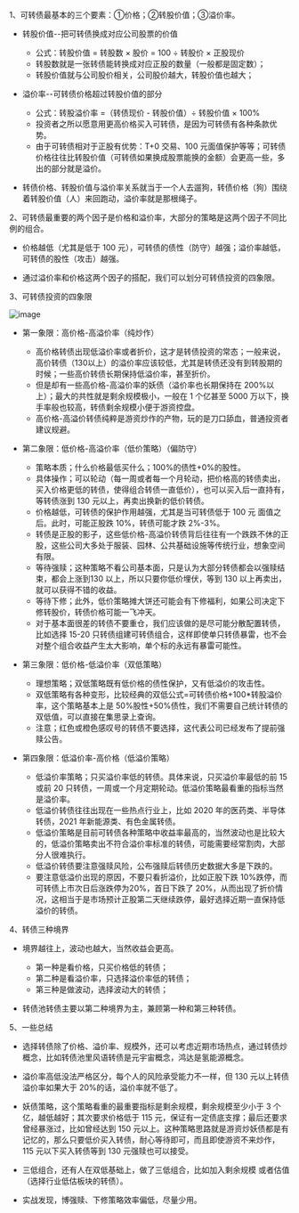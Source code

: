 1、可转债最基本的三个要素：①价格；②转股价值；③溢价率。

- 转股价值--把可转债换成对应公司股票的价值
  - 公式：转股价值 = 转股数 × 股价 = 100 ÷ 转股价 × 正股现价
  - 转股数就是一张转债能转换成对应正股的数量（一般都是固定数）；
  - 转股价值就与公司股价相关，公司股价越大，转股价值也越大；

- 溢价率--可转债价格超过转股价值的部分
  - 公式：转股溢价率 =（转债现价 - 转股价值）÷ 转股价值 × 100%
  - 投资者之所以愿意用更高价格买入可转债，是因为可转债有各种条款优势。
  - 由于可转债相对于正股有优势：T+0 交易、100 元面值保护等等；可转债价格往往比转股价值（可转债如果换成股票能换的金额）会更高一些，多出的部分就是溢价。

- 转债价格、转股价值与溢价率关系就当于一个人去遛狗，转债价格（狗）围绕着转股价值（人）来回跑动，溢价率就是那根绳子。

2、可转债最重要的两个因子是价格和溢价率，大部分的策略是这两个因子不同比例的组合。

- 价格越低（尤其是低于 100 元），可转债的债性（防守）越强；溢价率越低，可转债的股性（攻击）越强。

- 通过溢价率和价格这两个因子的搭配，我们可以划分可转债投资的四象限。
  
3、可转债投资的四象限

![image](https://github.com/liuyang-f/liuyang-f.github.io/assets/43442770/55f6396d-d474-4e95-836f-e08a0d2d354f)

- 第一象限：高价格-高溢价率（纯炒作）
  - 高价格转债出现低溢价率或者折价，这才是转债投资的常态；一般来说，高价转债（130以上）的溢价率应该较低，尤其是转债还没有到转股期的时候；一些高价转债长期保持低溢价率，甚至折价。
  - 但是却有一些高价格-高溢价率的妖债（溢价率也长期保持在 200%以上）；最大的共性就是剩余规模极小，一般在 1 个亿甚至 5000 万以下，换手率般也较高，转债剩余规模小便于游资控盘。
  - 高价格-高溢价转债纯粹是游资炒作的产物，玩的是刀口舔血，普通投资者建议规避。

- 第二象限：低价格-高溢价率（低价策略）（偏防守）
  - 策略本质；什么价格最低买什么；100%的债性+0%的股性。
  - 具体操作；可以轮动（每一周或者每一个月轮动，把价格高的转债卖出，买入价格更低的转债，使得组合转债一直低价），也可以买入后一直持有，等转债涨到 130 元以上，再卖出换新的低价转债。
  - 价格越低，可转债的保护作用越强，尤其是当可转债低于 100 元 面值之后。此时，可能正股跌 10%，转债可能才跌 2%-3%。
  - 转债是正股的影子，这些低价格-高溢价转债背后往往有一个跌跌不休的正股，这些公司大多处于服装、园林、公共基础设施等传统行业，想象空间有限。
  - 等待强赎；这种策略不看公司基本面，只是认为大部分转债都会以强赎结束，都会上涨到130 以上，所以只要你低价埋伏，等到 130 以上再卖出，就可以获得不错的收益。
  - 等待下修；此外，低价策略摊大饼还可能会有下修福利，如果公司决定下修转股价，转债价格可能一飞冲天。
  - 对于基本面很差的转债不要重仓，我们应该做的是尽可能分散配置转债，比如选择 15-20 只转债组建可转债组合，这样即使单只转债暴雷，也不会对整个组合收益产生太大影响，单个标的永远有暴雷可能性。

- 第三象限：低价格-低溢价率（双低策略）
  - 理想策略；双低策略既有低价格的债性保护，又有低溢价的攻击性。
  - 双低策略有各种变形，比较经典的双低公式=可转债价格+100*转股溢价率，这个策略基本上是 50%股性+50%债性，我们不需要自己统计转债的双低值，可以直接在集思录上查询。
  - 注意；红色或橙色感叹号的转债不要选择，这代表公司已经发布了提前强赎公告。


- 第四象限：低溢价率-高价格（低溢价策略）
  - 低溢价率策略；只买溢价率低的转债。具体来说，只买溢价率最低的前 15 或前 20 只转债，一周或一个月定期轮动。低溢价策略最看重的指标当然是溢价率。
  - 低溢价转债往往出现在一些热点行业上，比如 2020 年的医药类、半导体转债，2021 年新能源类、有色金属转债。
  - 低溢价策略是目前可转债各种策略中收益率最高的，当然波动也是比较大的，低溢价策略卖出不符合溢价率标准的转债，可能需要经常割肉，大部分人很难执行。
  - 低溢价转债要注意强赎风险，公布强赎后转债历史数据大多是下跌的。
  - 要注意低溢价出现的原因，不要只看折溢价，比如正股下跌 10%跌停，而可转债上市次日后涨跌停为20%，首日下跌了 20%，从而出现了折价情况，这相当于是市场预计正股第二天继续跌停，最好选择近期一直保持低溢价的转债。
  
4、转债三种境界

- 境界越往上，波动也越大，当然收益会更高。
  - 第一种是看价格，只买价格低的转债；
  - 第二种是看溢价率，只选择溢价率低的转债；
  - 第三种是做波动，选择波动大的转债；
 
- 转债池转债主要以第二种境界为主，兼顾第一种和第三种转债。

5、一些总结

- 选择转债除了价格、溢价率、规模外，还可以考虑近期市场热点，通过转债炒概念，比如转债池里风语转债是元宇宙概念，鸿达是氢能源概念。

- 溢价率高低没法严格区分，每个人的风险承受能力不一样，但 130 元以上转债溢价率如果大于 20%的话，溢价率就不低了。

- 妖债策略，这个策略看重的最重要指标是剩余规模，剩余规模至少小于 3 个亿，越低越好；其次要求价格低于 115 元，保证有一定债底支撑；最后还要求曾经暴涨过，比如曾经达到 150 元以上。这种策略思路就是游资炒妖债都是有记忆的，那么只要低价买入转债，耐心等待即可，而且即使游资不来炒作，115 元以下买入转债等到 130 元强赎也可以接受。

- 三低组合，还有人在双低基础上，做了三低组合，比如加入剩余规模 或者估值（选择行业低估板块的转债）。

- 实战发现，博强赎、下修策略效率偏低，尽量少用。